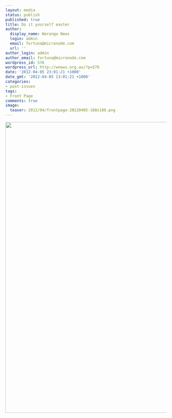 ```yaml
---
layout: media
status: publish
published: true
title: Do it yourself easter
author:
  display_name: Waranga News
  login: admin
  email: fortuna@micronode.com
  url: ''
author_login: admin
author_email: fortuna@micronode.com
wordpress_id: 576
wordpress_url: http://wnews.org.au/?p=576
date: '2012-04-05 23:01:21 +1000'
date_gmt: '2012-04-05 13:01:21 +1000'
categories:
- past-issues
tags:
- Front Page
comments: true
image:
  teaser: 2012/04/frontpage-20120405-188x188.png
---
```


<a href="{{ site.url }}/images/2012/04/frontpage-20120405.pdf"><img class="alignnone size-full wp-image-574" title="Front Page - 5 April, 2012" src="{{ site.url }}/images/2012/04/frontpage-20120405.png" alt="" width="624" height="907" /></a>
